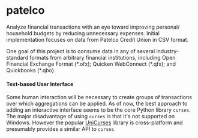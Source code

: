 # patelco

Analyze financial transactions with an eye toward improving personal/
household budgets by reducing unnecessary expenses. Initial
implementation focuses on data from Patelco Credit Union in CSV format.

One goal of this project is to consume data in any of several
industry-standard formats from arbitrary financial institutions,
including Open Financial Exchange Format (\*.ofx); Quicken WebConnect
(\*.qfx); and Quickbooks (\*.qbo).


#### Text-based User Interface
Some human interaction will be necessary to create groups of
transactions over which aggregations can be applied. As of now, the
best approach to adding an interactive interface seems to be the core
Python library `curses`. The major disadvantage of using `curses` is
that it's not supported on Windows. However the popular [UniCurses](https://pypi.org/project/UniCurses/)
library is cross-platform and presumably provides a similar API to
`curses`.
